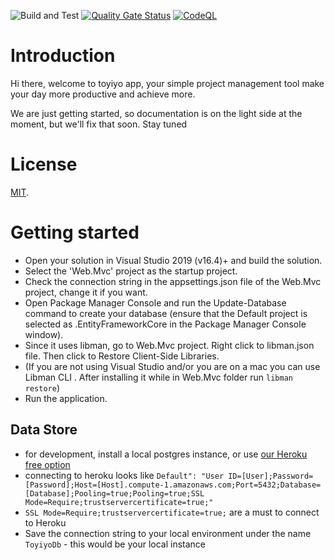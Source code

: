![Build and Test](https://github.com/toyiyo/todo/actions/workflows/dotnet.yml/badge.svg)
[![Quality Gate Status](https://sonarcloud.io/api/project_badges/measure?project=toyiyo_todo&metric=alert_status)](https://sonarcloud.io/summary/new_code?id=toyiyo_todo)
[![CodeQL](https://github.com/toyiyo/todo/actions/workflows/github-code-scanning/codeql/badge.svg)](https://github.com/toyiyo/todo/actions/workflows/github-code-scanning/codeql)

# Introduction

Hi there, welcome to toyiyo app, your simple project management tool make your day more productive and achieve more.

We are just getting started, so documentation is on the light side at the moment, but we'll fix that soon.  Stay tuned

# License

[MIT](LICENSE).

# Getting started
* Open your solution in Visual Studio 2019 (v16.4)+ and build the solution.
* Select the 'Web.Mvc' project as the startup project.
* Check the connection string in the appsettings.json file of the Web.Mvc project, change it if you want.
* Open Package Manager Console and run the Update-Database command to create your database (ensure that the Default project is selected as .EntityFrameworkCore in the Package Manager Console window).
* Since it uses libman, go to Web.Mvc project. Right click to libman.json file. Then click to Restore Client-Side Libraries.
* (If you are not using Visual Studio and/or you are on a mac you can use Libman CLI . After installing it while in Web.Mvc folder run `libman restore`)
* Run the application.


## Data Store
* for development, install a local postgres instance, or use [our Heroku free option](https://data.heroku.com/datastores/5d9a293a-04f9-4210-b48c-b483cacc4cc4)
* connecting to heroku looks like `Default": "User ID=[User];Password=[Password];Host=[Host].compute-1.amazonaws.com;Port=5432;Database=[Database];Pooling=true;Pooling=true;SSL Mode=Require;trustservercertificate=true;"`
* `SSL Mode=Require;trustservercertificate=true;` are a must to connect to Heroku
* Save the connection string to your local environment under the name `ToyiyoDb` - this would be your local instance
